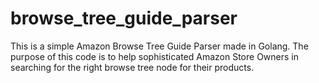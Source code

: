 # browse_tree_guide_parser
This is a simple Amazon Browse Tree Guide Parser made in Golang. The purpose of this code is to help sophisticated Amazon Store Owners in searching for the right browse tree node for their products.
